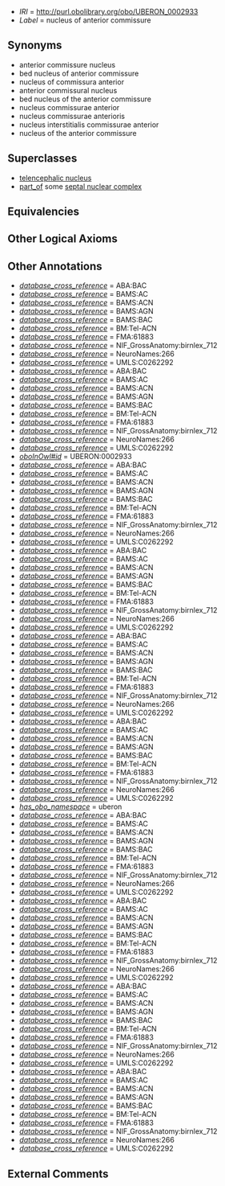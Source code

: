  * *IRI* = http://purl.obolibrary.org/obo/UBERON_0002933
 * *Label* = nucleus of anterior commissure

## Synonyms

 * anterior commissure nucleus
 * bed nucleus of anterior commissure
 * nucleus of commissura anterior
 * anterior commissural nucleus
 * bed nucleus of the anterior commissure
 * nucleus commissurae anterior
 * nucleus commissurae anterioris
 * nucleus interstitialis commissurae anterior
 * nucleus of the anterior commissure

## Superclasses

 * [telencephalic nucleus](../../UBERON/63/UBERON_0009663.md)
 * [part_of](../../BFO/50/BFO_0000050.md) some [septal nuclear complex](../../UBERON/63/UBERON_0002663.md)

## Equivalencies


## Other Logical Axioms


## Other Annotations

 * *[database_cross_reference](../../ef/oboInOwl#hasDbXref.md)* = ABA:BAC
 * *[database_cross_reference](../../ef/oboInOwl#hasDbXref.md)* = BAMS:AC
 * *[database_cross_reference](../../ef/oboInOwl#hasDbXref.md)* = BAMS:ACN
 * *[database_cross_reference](../../ef/oboInOwl#hasDbXref.md)* = BAMS:AGN
 * *[database_cross_reference](../../ef/oboInOwl#hasDbXref.md)* = BAMS:BAC
 * *[database_cross_reference](../../ef/oboInOwl#hasDbXref.md)* = BM:Tel-ACN
 * *[database_cross_reference](../../ef/oboInOwl#hasDbXref.md)* = FMA:61883
 * *[database_cross_reference](../../ef/oboInOwl#hasDbXref.md)* = NIF_GrossAnatomy:birnlex_712
 * *[database_cross_reference](../../ef/oboInOwl#hasDbXref.md)* = NeuroNames:266
 * *[database_cross_reference](../../ef/oboInOwl#hasDbXref.md)* = UMLS:C0262292
 * *[database_cross_reference](../../ef/oboInOwl#hasDbXref.md)* = ABA:BAC
 * *[database_cross_reference](../../ef/oboInOwl#hasDbXref.md)* = BAMS:AC
 * *[database_cross_reference](../../ef/oboInOwl#hasDbXref.md)* = BAMS:ACN
 * *[database_cross_reference](../../ef/oboInOwl#hasDbXref.md)* = BAMS:AGN
 * *[database_cross_reference](../../ef/oboInOwl#hasDbXref.md)* = BAMS:BAC
 * *[database_cross_reference](../../ef/oboInOwl#hasDbXref.md)* = BM:Tel-ACN
 * *[database_cross_reference](../../ef/oboInOwl#hasDbXref.md)* = FMA:61883
 * *[database_cross_reference](../../ef/oboInOwl#hasDbXref.md)* = NIF_GrossAnatomy:birnlex_712
 * *[database_cross_reference](../../ef/oboInOwl#hasDbXref.md)* = NeuroNames:266
 * *[database_cross_reference](../../ef/oboInOwl#hasDbXref.md)* = UMLS:C0262292
 * *[oboInOwl#id](../../id/oboInOwl#id.md)* = UBERON:0002933
 * *[database_cross_reference](../../ef/oboInOwl#hasDbXref.md)* = ABA:BAC
 * *[database_cross_reference](../../ef/oboInOwl#hasDbXref.md)* = BAMS:AC
 * *[database_cross_reference](../../ef/oboInOwl#hasDbXref.md)* = BAMS:ACN
 * *[database_cross_reference](../../ef/oboInOwl#hasDbXref.md)* = BAMS:AGN
 * *[database_cross_reference](../../ef/oboInOwl#hasDbXref.md)* = BAMS:BAC
 * *[database_cross_reference](../../ef/oboInOwl#hasDbXref.md)* = BM:Tel-ACN
 * *[database_cross_reference](../../ef/oboInOwl#hasDbXref.md)* = FMA:61883
 * *[database_cross_reference](../../ef/oboInOwl#hasDbXref.md)* = NIF_GrossAnatomy:birnlex_712
 * *[database_cross_reference](../../ef/oboInOwl#hasDbXref.md)* = NeuroNames:266
 * *[database_cross_reference](../../ef/oboInOwl#hasDbXref.md)* = UMLS:C0262292
 * *[database_cross_reference](../../ef/oboInOwl#hasDbXref.md)* = ABA:BAC
 * *[database_cross_reference](../../ef/oboInOwl#hasDbXref.md)* = BAMS:AC
 * *[database_cross_reference](../../ef/oboInOwl#hasDbXref.md)* = BAMS:ACN
 * *[database_cross_reference](../../ef/oboInOwl#hasDbXref.md)* = BAMS:AGN
 * *[database_cross_reference](../../ef/oboInOwl#hasDbXref.md)* = BAMS:BAC
 * *[database_cross_reference](../../ef/oboInOwl#hasDbXref.md)* = BM:Tel-ACN
 * *[database_cross_reference](../../ef/oboInOwl#hasDbXref.md)* = FMA:61883
 * *[database_cross_reference](../../ef/oboInOwl#hasDbXref.md)* = NIF_GrossAnatomy:birnlex_712
 * *[database_cross_reference](../../ef/oboInOwl#hasDbXref.md)* = NeuroNames:266
 * *[database_cross_reference](../../ef/oboInOwl#hasDbXref.md)* = UMLS:C0262292
 * *[database_cross_reference](../../ef/oboInOwl#hasDbXref.md)* = ABA:BAC
 * *[database_cross_reference](../../ef/oboInOwl#hasDbXref.md)* = BAMS:AC
 * *[database_cross_reference](../../ef/oboInOwl#hasDbXref.md)* = BAMS:ACN
 * *[database_cross_reference](../../ef/oboInOwl#hasDbXref.md)* = BAMS:AGN
 * *[database_cross_reference](../../ef/oboInOwl#hasDbXref.md)* = BAMS:BAC
 * *[database_cross_reference](../../ef/oboInOwl#hasDbXref.md)* = BM:Tel-ACN
 * *[database_cross_reference](../../ef/oboInOwl#hasDbXref.md)* = FMA:61883
 * *[database_cross_reference](../../ef/oboInOwl#hasDbXref.md)* = NIF_GrossAnatomy:birnlex_712
 * *[database_cross_reference](../../ef/oboInOwl#hasDbXref.md)* = NeuroNames:266
 * *[database_cross_reference](../../ef/oboInOwl#hasDbXref.md)* = UMLS:C0262292
 * *[database_cross_reference](../../ef/oboInOwl#hasDbXref.md)* = ABA:BAC
 * *[database_cross_reference](../../ef/oboInOwl#hasDbXref.md)* = BAMS:AC
 * *[database_cross_reference](../../ef/oboInOwl#hasDbXref.md)* = BAMS:ACN
 * *[database_cross_reference](../../ef/oboInOwl#hasDbXref.md)* = BAMS:AGN
 * *[database_cross_reference](../../ef/oboInOwl#hasDbXref.md)* = BAMS:BAC
 * *[database_cross_reference](../../ef/oboInOwl#hasDbXref.md)* = BM:Tel-ACN
 * *[database_cross_reference](../../ef/oboInOwl#hasDbXref.md)* = FMA:61883
 * *[database_cross_reference](../../ef/oboInOwl#hasDbXref.md)* = NIF_GrossAnatomy:birnlex_712
 * *[database_cross_reference](../../ef/oboInOwl#hasDbXref.md)* = NeuroNames:266
 * *[database_cross_reference](../../ef/oboInOwl#hasDbXref.md)* = UMLS:C0262292
 * *[has_obo_namespace](../../ce/oboInOwl#hasOBONamespace.md)* = uberon
 * *[database_cross_reference](../../ef/oboInOwl#hasDbXref.md)* = ABA:BAC
 * *[database_cross_reference](../../ef/oboInOwl#hasDbXref.md)* = BAMS:AC
 * *[database_cross_reference](../../ef/oboInOwl#hasDbXref.md)* = BAMS:ACN
 * *[database_cross_reference](../../ef/oboInOwl#hasDbXref.md)* = BAMS:AGN
 * *[database_cross_reference](../../ef/oboInOwl#hasDbXref.md)* = BAMS:BAC
 * *[database_cross_reference](../../ef/oboInOwl#hasDbXref.md)* = BM:Tel-ACN
 * *[database_cross_reference](../../ef/oboInOwl#hasDbXref.md)* = FMA:61883
 * *[database_cross_reference](../../ef/oboInOwl#hasDbXref.md)* = NIF_GrossAnatomy:birnlex_712
 * *[database_cross_reference](../../ef/oboInOwl#hasDbXref.md)* = NeuroNames:266
 * *[database_cross_reference](../../ef/oboInOwl#hasDbXref.md)* = UMLS:C0262292
 * *[database_cross_reference](../../ef/oboInOwl#hasDbXref.md)* = ABA:BAC
 * *[database_cross_reference](../../ef/oboInOwl#hasDbXref.md)* = BAMS:AC
 * *[database_cross_reference](../../ef/oboInOwl#hasDbXref.md)* = BAMS:ACN
 * *[database_cross_reference](../../ef/oboInOwl#hasDbXref.md)* = BAMS:AGN
 * *[database_cross_reference](../../ef/oboInOwl#hasDbXref.md)* = BAMS:BAC
 * *[database_cross_reference](../../ef/oboInOwl#hasDbXref.md)* = BM:Tel-ACN
 * *[database_cross_reference](../../ef/oboInOwl#hasDbXref.md)* = FMA:61883
 * *[database_cross_reference](../../ef/oboInOwl#hasDbXref.md)* = NIF_GrossAnatomy:birnlex_712
 * *[database_cross_reference](../../ef/oboInOwl#hasDbXref.md)* = NeuroNames:266
 * *[database_cross_reference](../../ef/oboInOwl#hasDbXref.md)* = UMLS:C0262292
 * *[database_cross_reference](../../ef/oboInOwl#hasDbXref.md)* = ABA:BAC
 * *[database_cross_reference](../../ef/oboInOwl#hasDbXref.md)* = BAMS:AC
 * *[database_cross_reference](../../ef/oboInOwl#hasDbXref.md)* = BAMS:ACN
 * *[database_cross_reference](../../ef/oboInOwl#hasDbXref.md)* = BAMS:AGN
 * *[database_cross_reference](../../ef/oboInOwl#hasDbXref.md)* = BAMS:BAC
 * *[database_cross_reference](../../ef/oboInOwl#hasDbXref.md)* = BM:Tel-ACN
 * *[database_cross_reference](../../ef/oboInOwl#hasDbXref.md)* = FMA:61883
 * *[database_cross_reference](../../ef/oboInOwl#hasDbXref.md)* = NIF_GrossAnatomy:birnlex_712
 * *[database_cross_reference](../../ef/oboInOwl#hasDbXref.md)* = NeuroNames:266
 * *[database_cross_reference](../../ef/oboInOwl#hasDbXref.md)* = UMLS:C0262292
 * *[database_cross_reference](../../ef/oboInOwl#hasDbXref.md)* = ABA:BAC
 * *[database_cross_reference](../../ef/oboInOwl#hasDbXref.md)* = BAMS:AC
 * *[database_cross_reference](../../ef/oboInOwl#hasDbXref.md)* = BAMS:ACN
 * *[database_cross_reference](../../ef/oboInOwl#hasDbXref.md)* = BAMS:AGN
 * *[database_cross_reference](../../ef/oboInOwl#hasDbXref.md)* = BAMS:BAC
 * *[database_cross_reference](../../ef/oboInOwl#hasDbXref.md)* = BM:Tel-ACN
 * *[database_cross_reference](../../ef/oboInOwl#hasDbXref.md)* = FMA:61883
 * *[database_cross_reference](../../ef/oboInOwl#hasDbXref.md)* = NIF_GrossAnatomy:birnlex_712
 * *[database_cross_reference](../../ef/oboInOwl#hasDbXref.md)* = NeuroNames:266
 * *[database_cross_reference](../../ef/oboInOwl#hasDbXref.md)* = UMLS:C0262292

## External Comments

